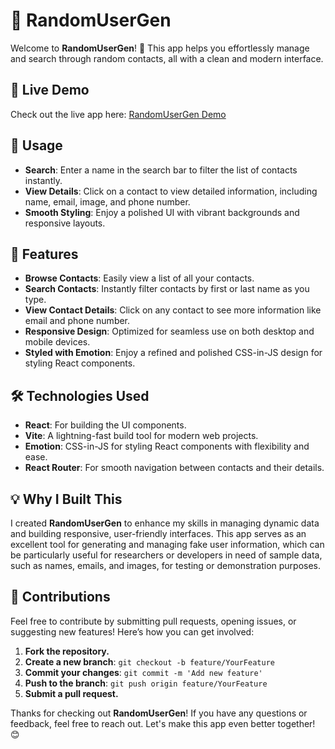 # 📇 RandomUserGen

Welcome to **RandomUserGen**! 🎉 This app helps you effortlessly manage and search through random contacts, all with a clean and modern interface.

## 🚀 Live Demo

Check out the live app here: [RandomUserGen Demo](https://adityagupta84-demo-contact-info.netlify.app/)

## 📝 Usage

- **Search**: Enter a name in the search bar to filter the list of contacts instantly.
- **View Details**: Click on a contact to view detailed information, including name, email, image, and phone number.
- **Smooth Styling**: Enjoy a polished UI with vibrant backgrounds and responsive layouts.

## 🌟 Features

- **Browse Contacts**: Easily view a list of all your contacts.
- **Search Contacts**: Instantly filter contacts by first or last name as you type.
- **View Contact Details**: Click on any contact to see more information like email and phone number.
- **Responsive Design**: Optimized for seamless use on both desktop and mobile devices.
- **Styled with Emotion**: Enjoy a refined and polished CSS-in-JS design for styling React components.

## 🛠️ Technologies Used

- **React**: For building the UI components.
- **Vite**: A lightning-fast build tool for modern web projects.
- **Emotion**: CSS-in-JS for styling React components with flexibility and ease.
- **React Router**: For smooth navigation between contacts and their details.

## 💡 Why I Built This

I created **RandomUserGen** to enhance my skills in managing dynamic data and building responsive, user-friendly interfaces. This app serves as an excellent tool for generating and managing fake user information, which can be particularly useful for researchers or developers in need of sample data, such as names, emails, and images, for testing or demonstration purposes.

## 🤝 Contributions

Feel free to contribute by submitting pull requests, opening issues, or suggesting new features! Here’s how you can get involved:

1. **Fork the repository.**
2. **Create a new branch**: `git checkout -b feature/YourFeature`
3. **Commit your changes**: `git commit -m 'Add new feature'`
4. **Push to the branch**: `git push origin feature/YourFeature`
5. **Submit a pull request.**

Thanks for checking out **RandomUserGen**! If you have any questions or feedback, feel free to reach out. Let's make this app even better together! 😊
